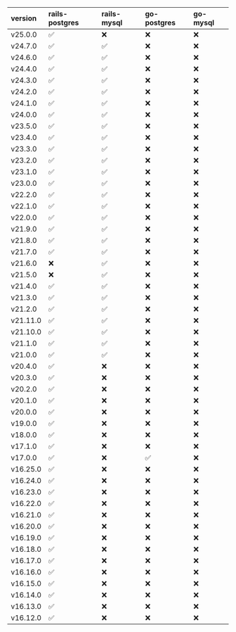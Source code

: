 | version   | rails-postgres     | rails-mysql        | go-postgres        | go-mysql   |
|:----------|:-------------------|:-------------------|:-------------------|:-----------|
| v25.0.0   | :white_check_mark: | :x:                | :x:                | :x:        |
| v24.7.0   | :white_check_mark: | :white_check_mark: | :x:                | :x:        |
| v24.6.0   | :white_check_mark: | :white_check_mark: | :x:                | :x:        |
| v24.4.0   | :white_check_mark: | :white_check_mark: | :x:                | :x:        |
| v24.3.0   | :white_check_mark: | :white_check_mark: | :x:                | :x:        |
| v24.2.0   | :white_check_mark: | :white_check_mark: | :x:                | :x:        |
| v24.1.0   | :white_check_mark: | :white_check_mark: | :x:                | :x:        |
| v24.0.0   | :white_check_mark: | :white_check_mark: | :x:                | :x:        |
| v23.5.0   | :white_check_mark: | :white_check_mark: | :x:                | :x:        |
| v23.4.0   | :white_check_mark: | :white_check_mark: | :x:                | :x:        |
| v23.3.0   | :white_check_mark: | :white_check_mark: | :x:                | :x:        |
| v23.2.0   | :white_check_mark: | :white_check_mark: | :x:                | :x:        |
| v23.1.0   | :white_check_mark: | :white_check_mark: | :x:                | :x:        |
| v23.0.0   | :white_check_mark: | :white_check_mark: | :x:                | :x:        |
| v22.2.0   | :white_check_mark: | :white_check_mark: | :x:                | :x:        |
| v22.1.0   | :white_check_mark: | :white_check_mark: | :x:                | :x:        |
| v22.0.0   | :white_check_mark: | :white_check_mark: | :x:                | :x:        |
| v21.9.0   | :white_check_mark: | :white_check_mark: | :x:                | :x:        |
| v21.8.0   | :white_check_mark: | :white_check_mark: | :x:                | :x:        |
| v21.7.0   | :white_check_mark: | :white_check_mark: | :x:                | :x:        |
| v21.6.0   | :x:                | :white_check_mark: | :x:                | :x:        |
| v21.5.0   | :x:                | :white_check_mark: | :x:                | :x:        |
| v21.4.0   | :white_check_mark: | :white_check_mark: | :x:                | :x:        |
| v21.3.0   | :white_check_mark: | :white_check_mark: | :x:                | :x:        |
| v21.2.0   | :white_check_mark: | :white_check_mark: | :x:                | :x:        |
| v21.11.0  | :white_check_mark: | :white_check_mark: | :x:                | :x:        |
| v21.10.0  | :white_check_mark: | :white_check_mark: | :x:                | :x:        |
| v21.1.0   | :white_check_mark: | :white_check_mark: | :x:                | :x:        |
| v21.0.0   | :white_check_mark: | :white_check_mark: | :x:                | :x:        |
| v20.4.0   | :white_check_mark: | :x:                | :x:                | :x:        |
| v20.3.0   | :white_check_mark: | :x:                | :x:                | :x:        |
| v20.2.0   | :white_check_mark: | :x:                | :x:                | :x:        |
| v20.1.0   | :white_check_mark: | :x:                | :x:                | :x:        |
| v20.0.0   | :white_check_mark: | :x:                | :x:                | :x:        |
| v19.0.0   | :white_check_mark: | :x:                | :x:                | :x:        |
| v18.0.0   | :white_check_mark: | :x:                | :x:                | :x:        |
| v17.1.0   | :white_check_mark: | :x:                | :x:                | :x:        |
| v17.0.0   | :white_check_mark: | :x:                | :white_check_mark: | :x:        |
| v16.25.0  | :white_check_mark: | :x:                | :x:                | :x:        |
| v16.24.0  | :white_check_mark: | :x:                | :x:                | :x:        |
| v16.23.0  | :white_check_mark: | :x:                | :x:                | :x:        |
| v16.22.0  | :white_check_mark: | :x:                | :x:                | :x:        |
| v16.21.0  | :white_check_mark: | :x:                | :x:                | :x:        |
| v16.20.0  | :white_check_mark: | :x:                | :x:                | :x:        |
| v16.19.0  | :white_check_mark: | :x:                | :x:                | :x:        |
| v16.18.0  | :white_check_mark: | :x:                | :x:                | :x:        |
| v16.17.0  | :white_check_mark: | :x:                | :x:                | :x:        |
| v16.16.0  | :white_check_mark: | :x:                | :x:                | :x:        |
| v16.15.0  | :white_check_mark: | :x:                | :x:                | :x:        |
| v16.14.0  | :white_check_mark: | :x:                | :x:                | :x:        |
| v16.13.0  | :white_check_mark: | :x:                | :x:                | :x:        |
| v16.12.0  | :white_check_mark: | :x:                | :x:                | :x:        |